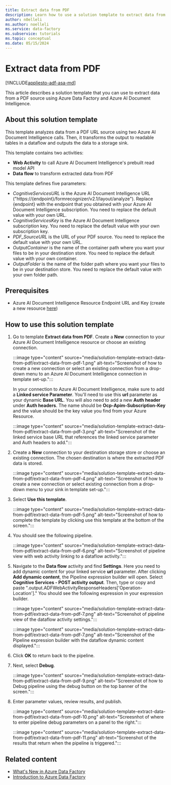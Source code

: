 ```yaml
---
title: Extract data from PDF
description: Learn how to use a solution template to extract data from a PDF source using Azure Data Factory.
author: n0elleli
ms.author: noelleli
ms.service: data-factory
ms.subservice: tutorials
ms.topic: conceptual
ms.date: 05/15/2024
---
```


# Extract data from PDF

[!INCLUDE[appliesto-adf-asa-md](includes/appliesto-adf-asa-md.md)]

This article describes a solution template that you can use to extract data from a PDF source using Azure Data Factory and Azure AI Document Intelligence. 

## About this solution template

This template analyzes data from a PDF URL source using two Azure AI Document Intelligence calls. Then, it transforms the output to readable tables in a dataflow and outputs the data to a storage sink. 

This template contains two activities:  
-	**Web Activity** to call Azure AI Document Intelligence's prebuilt read model API
-	**Data flow** to transform extracted data from PDF

This template defines five parameters: 
-  *CognitiveServicesURL* is the Azure AI Document Intelligence URL ("https://{endpoint}/formrecognizer/v2.1/layout/analyze"). Replace {endpoint} with the endpoint that you obtained with your Azure AI Document Intelligence subscription. You need to replace the default value with your own URL.
-  *CognitiveServicesKey* is the Azure AI Document Intelligence subscription key. You need to replace the default value with your own subscription key.
-  *PDF_SourceURL* is the URL of your PDF source. You need to replace the default value with your own URL.
-  *OutputContainer* is the name of the container path where you want your files to be in your destination store. You need to replace the default value with your own container.
-  *OutputFolder* is the name of the folder path where you want your files to be in your destination store. You need to replace the default value with your own folder path.

## Prerequisites

* Azure AI Document Intelligence Resource Endpoint URL and Key (create a new resource [here](https://portal.azure.com/#create/Microsoft.CognitiveServicesFormRecognizer))

## How to use this solution template

1. Go to template **Extract data from PDF**. Create a **New** connection to your Azure AI Document Intelligence resource or choose an existing connection.

	:::image type="content" source="media/solution-template-extract-data-from-pdf/extract-data-from-pdf-1.png" alt-text="Screenshot of how to create a new connection or select an existing connection from a drop-down menu to an Azure AI Document Intelligence connection in template set-up.":::
	
    In your connection to Azure AI Document Intelligence, make sure to add a **Linked service Parameter**. You'll need to use this **url** parameter as your dynamic **Base URL**.
    You will also need to add a new **Auth header** under **Auth headers**. The name should be **Ocp-Apim-Subscription-Key** and the value should be the key value you find from your Azure Resource. 
   
   :::image type="content" source="media/solution-template-extract-data-from-pdf/extract-data-from-pdf-3.png" alt-text="Screenshot of the linked service base URL that references the linked service parameter and Auth headers to add.":::

3. Create a **New** connection to your destination storage store or choose an existing connection. The chosen destination is where the extracted PDF data is stored. 

	:::image type="content" source="media/solution-template-extract-data-from-pdf/extract-data-from-pdf-4.png" alt-text="Screenshot of how to create a new connection or select existing connection from a drop-down menu to your sink in template set-up.":::
   
4. Select **Use this template**. 

	:::image type="content" source="media/solution-template-extract-data-from-pdf/extract-data-from-pdf-5.png" alt-text="Screenshot of how to complete the template by clicking use this template at the bottom of the screen.":::

5. You should see the following pipeline. 

	:::image type="content" source="media/solution-template-extract-data-from-pdf/extract-data-from-pdf-6.png" alt-text="Screenshot of pipeline view with web activity linking to a dataflow activity.":::

6. Navigate to the **Data flow** activity and find **Settings**. Here you need to add dynamic content for your linked service **url** parameter. After clicking **Add dynamic content**, the Pipeline expression builder will open. Select **Cognitive Services - POST activity output**. Then, type or copy and paste ".output.ADFWebActivityResponseHeaders['Operation-Location']." You should see the following expression in your expression builder. 

	:::image type="content" source="media/solution-template-extract-data-from-pdf/extract-data-from-pdf-7.png" alt-text="Screenshot of pipeline view of the dataflow activity settings.":::

	:::image type="content" source="media/solution-template-extract-data-from-pdf/extract-data-from-pdf-7.png" alt-text="Screenshot of the Pipeline expression builder with the dataflow dynamic content displayed.":::

8. Click **OK** to return back to the pipeline. 
   
9. Next, select **Debug**.

	:::image type="content" source="media/solution-template-extract-data-from-pdf/extract-data-from-pdf-9.png" alt-text="Screenshot of how to Debug pipeline using the debug button on the top banner of the screen.":::

10. Enter parameter values, review results, and publish. 

	:::image type="content" source="media/solution-template-extract-data-from-pdf/extract-data-from-pdf-10.png" alt-text="Screesnhot of where to enter pipeline debug parameters on a panel to the right.":::

	:::image type="content" source="media/solution-template-extract-data-from-pdf/extract-data-from-pdf-11.png" alt-text="Screenshot of the results that return when the pipeline is triggered.":::

## Related content
- [What's New in Azure Data Factory](whats-new.md)
- [Introduction to Azure Data Factory](introduction.md)
